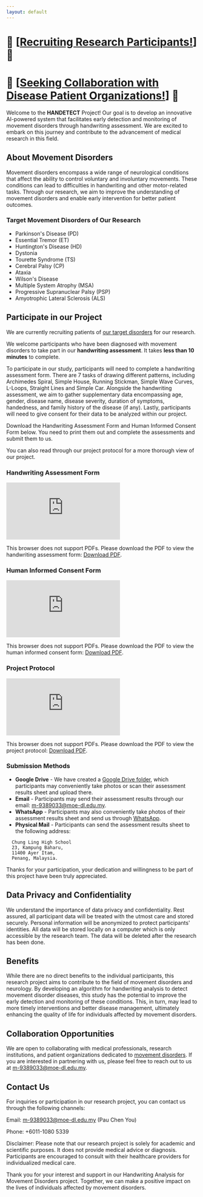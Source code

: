 ```yaml
---
layout: default
---
```


<link rel="shortcut icon" type="image/x-icon" href="favicon.ico?">

# 📢 [[Recruiting Research Participants!](https://handetect.github.io/#participate-in-our-project)] 📢
# 📢 [[Seeking Collaboration with Disease Patient Organizations!](https://handetect.github.io/#collaboration-opportunities)] 📢

Welcome to the **HANDETECT** Project! Our goal is to develop an innovative AI-powered system that facilitates early detection and monitoring of movement disorders through handwriting assessment. We are excited to embark on this journey and contribute to the advancement of medical research in this field.

## About Movement Disorders
Movement disorders encompass a wide range of neurological conditions that affect the ability to control voluntary and involuntary movements. These conditions can lead to difficulties in handwriting and other motor-related tasks. Through our research, we aim to improve the understanding of movement disorders and enable early intervention for better patient outcomes.

### Target Movement Disorders of Our Research
- Parkinson's Disease (PD)
- Essential Tremor (ET)
- Huntington's Disease (HD)
- Dystonia
- Tourette Syndrome (TS)
- Cerebral Palsy (CP)
- Ataxia
- Wilson's Disease
- Multiple System Atrophy (MSA)
- Progressive Supranuclear Palsy (PSP)
- Amyotrophic Lateral Sclerosis (ALS)


## Participate in our Project
We are currently recruiting patients of [our target disorders](https://handetect.github.io/#target-movement-disorders-of-our-research) for our research.

We welcome participants who have been diagnosed with movement disorders to take part in our **handwriting assessment**. It takes **less than 10 minutes** to complete.

To participate in our study, participants will need to complete a handwriting assessment form. There are 7 tasks of drawing different patterns, including Archimedes Spiral, Simple House, Running Stickman, Simple Wave Curves, L-Loops, Straight Lines and Simple Car. Alongside the handwriting assessment, we aim to gather supplementary data encompassing age, gender, disease name, disease severity, duration of symptoms, handedness, and family history of the disease (if any). Lastly, participants will need to give consent for their data to be analyzed within our project.

Download the Handwriting Assessment Form and Human Informed Consent Form below. You need to print them out and complete the assessments and submit them to us.

You can also read through our project protocol for a more thorough view of our project.

### Handwriting Assessment Form
<object data="https://handetect.github.io/Handwriting%20Assessment%20Form.pdf" type="application/pdf" width="700px" height="700px">
    <embed src="https://handetect.github.io/Handwriting%20Assessment%20Form.pdf">
        <p>This browser does not support PDFs. Please download the PDF to view the handwriting assessment form: <a href="https://handetect.github.io/Handwriting%20Assessment%20Form.pdf">Download PDF</a>.</p>
    </embed>
</object>

### Human Informed Consent Form
<object data="https://handetect.github.io/Human%20Informed%20Consent%20Form.pdf" type="application/pdf" width="700px" height="700px">
    <embed src="https://handetect.github.io/Human%20Informed%20Consent%20Form.pdf">
        <p>This browser does not support PDFs. Please download the PDF to view the human informed consent form: <a href="https://handetect.github.io/Human%20Informed%20Consent%20Form.pdf">Download PDF</a>.</p>
    </embed>
</object>

### Project Protocol
<object data="https://handetect.github.io/Project%20Protocol.pdf" type="application/pdf" width="700px" height="700px">
    <embed src="https://handetect.github.io/Project%20Protocol.pdf">
        <p>This browser does not support PDFs. Please download the PDF to view the project protocol: <a href="https://handetect.github.io/Project%20Protocol.pdf">Download PDF</a>.</p>
    </embed>
</object>


### Submission Methods
- **Google Drive** - We have created a [Google Drive folder](https://drive.google.com/drive/folders/1Cp5E0S7IIdw1-g_QHG-_dboe4Bo9RvrM?usp=sharing), which participants may conveniently take photos or scan their assessment results sheet and upload there.
- **Email** - Participants may send their assessment results through our email: <m-9389033@moe-dl.edu.my>.
- **WhatsApp** - Participants may also conveniently take photos of their assessment results sheet and send us through [WhatsApp](https://api.whatsapp.com/send?phone=601110805339).
- **Physical Mail** - Participants can send the assessment results sheet to the following address:
```
  Chung Ling High School
  23, Kampung Baharu,
  11400 Ayer Itam,
  Penang, Malaysia.
```

Thanks for your participation, your dedication and willingness to be part of this project have been truly appreciated.

## Data Privacy and Confidentiality
We understand the importance of data privacy and confidentiality. Rest assured, all participant data will be treated with the utmost care and stored securely. Personal information will be anonymized to protect participants' identities. All data will be stored locally on a computer which is only accessible by the research team. The data will be deleted after the research has been done.

## Benefits 
While there are no direct benefits to the individual participants, this research project aims to contribute to the field of movement disorders and neurology. By developing an algorithm for handwriting analysis to detect movement disorder diseases, this study has the potential to improve the early detection and monitoring of these conditions. This, in turn, may lead to more timely interventions and better disease management, ultimately enhancing the quality of life for individuals affected by movement disorders.

## Collaboration Opportunities
We are open to collaborating with medical professionals, research institutions, and patient organizations dedicated to [movement disorders](https://handetect.github.io/#target-movement-disorders-of-our-research). If you are interested in partnering with us, please feel free to reach out to us at <m-9389033@moe-dl.edu.my>.

## Contact Us
For inquiries or participation in our research project, you can contact us through the following channels:

Email: <m-9389033@moe-dl.edu.my> (Pau Chen You)

Phone: +6011-1080 5339

Disclaimer:
Please note that our research project is solely for academic and scientific purposes. It does not provide medical advice or diagnosis. Participants are encouraged to consult with their healthcare providers for individualized medical care.

Thank you for your interest and support in our Handwriting Analysis for Movement Disorders project. Together, we can make a positive impact on the lives of individuals affected by movement disorders.





